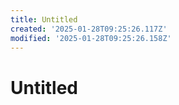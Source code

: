 ```yaml
---
title: Untitled
created: '2025-01-28T09:25:26.117Z'
modified: '2025-01-28T09:25:26.158Z'
---
```


# Untitled
